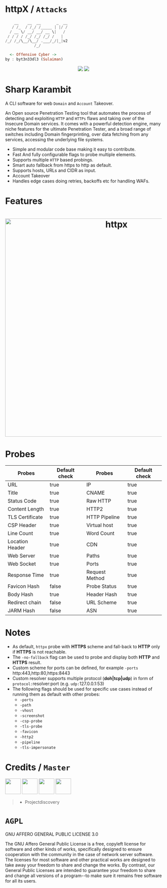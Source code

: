 # httpX / `Attacks`

```hs
    __    __  __       _  __
   / /_  / /_/ /_____ | |/ /
  / __ \/ __/ __/ __ \|   / 
 / / / / /_/ /_/ /_/ /   |  
/_/ /_/\__/\__/ .___/_/|_|v2  
             /_/

  <- Offensive Cyber ->
by : byt3n33dl3 (Sulaiman)

```

<p align="center">
<a href="https://opensource.org/licenses/AGPL"><img src="https://img.shields.io/badge/license-AGPL-_red.svg"></a>
<a href="https://github.com/projectdiscovery/httpx/releases"><img src="https://img.shields.io/github/release/projectdiscovery/httpx"></a>
</p>

# Sharp Karambit 
A CLI software for web `Domain` and `Account` Takeover.

An Open source Penetration Testing tool that automates the process of detecting and exploiting `HTTP` and `HTTPs` flaws and taking over of the Insecure Domain services. It comes with a powerful detection engine, many niche features for the ultimate Penetration Tester, and a broad range of switches including Domain fingerprinting, over data fetching from any services, accessing the underlying file systems.

 - Simple and modular code base making it easy to contribute.
 - Fast And fully configurable flags to probe multiple elements.
 - Supports multiple `HTTP` based probings.
 - Smart auto fallback from https to http as default. 
 - Supports hosts, URLs and CIDR as input.
 - Account Takeover
 - Handles edge cases doing retries, backoffs etc for handling WAFs.

# Features

<h1 align="center">
  <img src="https://github.com/user-attachments/assets/fd87d149-3045-4831-a545-0aa3835ac5f3" alt="httpx" width="700px">
  <br>
</h1>

# Probes

| Probes          | Default check | Probes         | Default check |
|-----------------|---------------|----------------|---------------|
| URL             | true          | IP             | true          |
| Title           | true          | CNAME          | true          |
| Status Code     | true          | Raw HTTP       | true          |
| Content Length  | true          | HTTP2          | true          |
| TLS Certificate | true          | HTTP Pipeline  | true          |
| CSP Header      | true          | Virtual host   | true          |
| Line Count      | true          | Word Count     | true          |
| Location Header | true          | CDN            | true          |
| Web Server      | true          | Paths          | true          |
| Web Socket      | true          | Ports          | true          |
| Response Time   | true          | Request Method | true          |
| Favicon Hash    | false         | Probe  Status  | true          |
| Body Hash       | true          | Header  Hash   | true          |
| Redirect chain  | false         | URL Scheme     | true          |
| JARM Hash       | false         | ASN            | true          |

# Notes

- As default, `httpx` probe with **HTTPS** scheme and fall-back to **HTTP** only if **HTTPS** is not reachable.
- The `-no-fallback` flag can be used to probe and display both **HTTP** and **HTTPS** result.
- Custom scheme for ports can be defined, for example `-ports` http:443,http:80,https:8443
- Custom resolver supports multiple protocol (**doh|tcp|udp**) in form of `protocol:`resolver:port (e.g. `udp:`127.0.0.1:53)
- The following flags should be used for specific use cases instead of running them as default with other probes:
   - `-ports`
   - `-path`
   - `-vhost`
   - `-screenshot`
   - `-csp-probe`
   - `-tls-probe`
   - `-favicon`
   - `-http2`
   - `-pipeline`
   - `-tls-impersonate`
 
# Credits / `Master`

<p align="left">
<a href="https://github.com/byt3n33dl3"><img src="https://avatars.githubusercontent.com/u/151133481?v=4" width="50" height="50" alt="" style="max-width: 100%;"></a>
<a href="https://github.com/projectdiscovery"><img src="https://avatars.githubusercontent.com/u/50994705?s=200&v=4" width="50" height="50" alt="" style="max-width: 100%;"></a>
<a href="https://github.com/apps/dependabot"><img src="https://avatars.githubusercontent.com/in/29110?v=4" width="50" height="50" alt="" style="max-width: 100%;"></a>
<a href="https://github.com/ehsandeep"><img src="https://avatars.githubusercontent.com/u/8293321?v=4" width="50" height="50" alt="" style="max-width: 100%;"></a>
</p>

>- Projectdiscovery

# `AGPL`

GNU AFFERO GENERAL PUBLIC LICENSE 3.0

The GNU Affero General Public License is a free, copyleft license for software and other kinds of works, specifically designed to ensure cooperation with the community in the case of network server software. The licenses for most software and other practical works are designed to take away your freedom to share and change the works. By contrast, our General Public Licenses are intended to guarantee your freedom to share and change all versions of a program--to make sure it remains free software for all its users.
